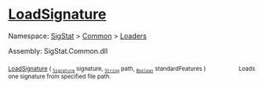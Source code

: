 # [LoadSignature](./Svc2004Loader-100663944.md)

Namespace: [SigStat]() > [Common](./../../README.md) > [Loaders](./../README.md)

Assembly: SigStat.Common.dll

<sub>[LoadSignature](./Svc2004Loader-100663944.md) ( <sub>[`Signature`](./../../Signature.md)</sub> signature, <sub>[`String`](https://docs.microsoft.com/en-us/dotnet/api/System.String)</sub> path, <sub>[`Boolean`](https://docs.microsoft.com/en-us/dotnet/api/System.Boolean)</sub> standardFeatures )</sub>&nbsp; &nbsp; &nbsp; &nbsp; &nbsp; &nbsp; &nbsp; &nbsp; &nbsp;<sub>Loads one signature from specified file path.</sub>
